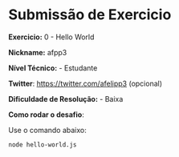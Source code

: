 # Submissão de Exercicio

**Exercicio:** 0 - Hello World

**Nickname:** afpp3

**Nível Técnico:** - Estudante

**Twitter**: https://twitter.com/afelipp3 (opcional)

**Dificuldade de Resolução:** - Baixa

**Como rodar o desafio**:

Use o comando abaixo:

```bash
node hello-world.js
```

